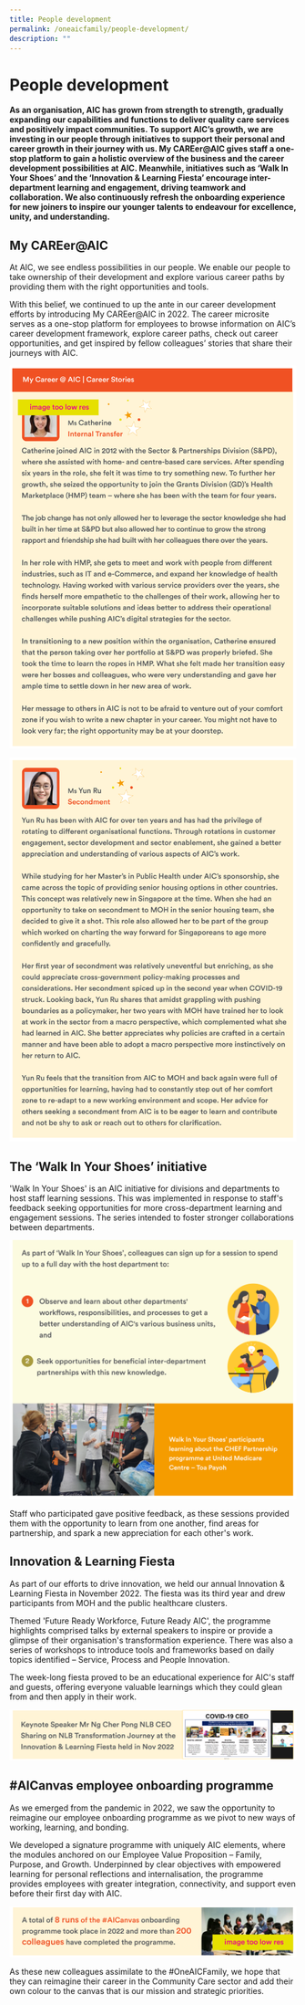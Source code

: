 ```yaml
---
title: People development
permalink: /oneaicfamily/people-development/
description: ""
---
```

# People development
**As an organisation, AIC has grown from strength to strength, gradually expanding our capabilities and functions to deliver quality care services and positively impact communities. To support AIC’s growth, we are investing in our people through initiatives to support their personal and career growth in their journey with us. My CAREer@AIC gives staff a one-stop platform to gain a holistic overview of the business and the career development possibilities at AIC. Meanwhile, initiatives such as ‘Walk In Your Shoes’ and the ‘Innovation & Learning Fiesta’ encourage inter-department learning and engagement, driving teamwork and collaboration. We also continuously refresh the onboarding experience for new joiners to inspire our younger talents to endeavour for excellence, unity, and understanding.**

## My CAREer@AIC
At AIC, we see endless possibilities in our people. We enable our people to take ownership of their development and explore various career paths by providing them with the right opportunities and tools.

With this belief, we continued to up the ante in our career development efforts by introducing My CAREer@AIC in 2022. The career microsite serves as a one-stop platform for employees to browse information on AIC’s career development framework, explore career paths, check out career opportunities, and get inspired by fellow colleagues’ stories that share their journeys with AIC.  

![](/images/catherine.png)

![](/images/yun-ru.png)

## The ‘Walk In Your Shoes’ initiative
'Walk In Your Shoes' is an AIC initiative for divisions and departments to host staff learning sessions. This was implemented in response to staff's feedback seeking opportunities for more cross-department learning and engagement sessions. The series intended to foster stronger collaborations between departments.

![](/images/walk-in-your-shoes-2.png)

Staff who participated gave positive feedback, as these sessions provided them with the opportunity to learn from one another, find areas for partnership, and spark a new appreciation for each other's work.

## Innovation & Learning Fiesta
As part of our efforts to drive innovation, we held our annual Innovation & Learning Fiesta in November 2022. The fiesta was its third year and drew participants from MOH and the public healthcare clusters.  
  
Themed 'Future Ready Workforce, Future Ready AIC', the programme highlights comprised talks by external speakers to inspire or provide a glimpse of their organisation's transformation experience. There was also a series of workshops to introduce tools and frameworks based on daily topics identified – Service, Process and People Innovation.  

The week-long fiesta proved to be an educational experience for AIC's staff and guests, offering everyone valuable learnings which they could glean from and then apply in their work.

![](/images/keynote-speaker-ng-cher-pong.png)

## #AICanvas employee onboarding programme
As we emerged from the pandemic in 2022, we saw the opportunity to reimagine our employee onboarding programme as we pivot to new ways of working, learning, and bonding.

We developed a signature programme with uniquely AIC elements, where the modules anchored on our Employee Value Proposition – Family, Purpose, and Growth. Underpinned by clear objectives with empowered learning for personal reflections and internalisation, the programme provides employees with greater integration, connectivity, and support even before their first day with AIC. 

![](/images/8-runs-if-aicanvas.png)

As these new colleagues assimilate to the #OneAICFamily, we hope that they can reimagine their career in the Community Care sector and add their own colour to the canvas that is our mission and strategic priorities.